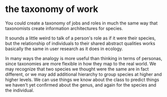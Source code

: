 # the taxonomy of work 

You could create a taxonomy of jobs and roles in much the same way that taxonomists create information architectures for species.

It sounds a little weird to talk of a person's role as if it were their species, but the relationship of individuals to their shared abstract qualities works basically the same in user research as it does in ecology.

In many ways the analogy is more useful than thinking in terms of personas, since taxonomies are more flexible in how they map to the real world. We may recognize that two species we thought were the same are in fact different, or we may add additional hierarchy to group species at higher and higher levels. We can use things we know about the class to predict things we haven't yet confirmed about the genus, and again for the species and the individual.